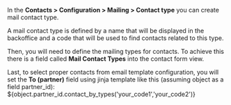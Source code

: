 In the **Contacts \> Configuration \> Mailing \> Contact type** you can
create mail contact type.

A mail contact type is defined by a name that will be displayed in the
backoffice and a code that will be used to find contacts related to this
type.

Then, you will need to define the mailing types for contacts. To achieve
this there is a field called **Mail Contact Types** into the contact
form view.

Last, to select proper contacts from email template configuration, you
will set the **To (partner)** field using jinja template like this
(assuming object as a field partner_id):
\${object.partner_id.contact_by_types('your_code1','your_code2')}
